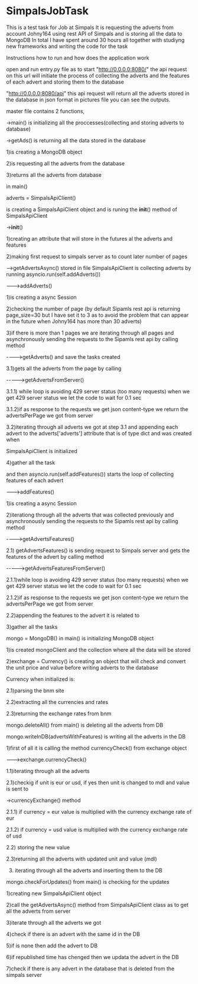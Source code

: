 # SimpalsJobTask
This is a test task for Job at Simpals
It is requesting the adverts from account Johny164 using rest API of Simpals and is storing all the data to MongoDB
In total I have spent around 30 hours all together with studiyng new frameworks and writing the code for the task


Instructions how to run and how does the application work

open and run entry.py file as to start
"http://0.0.0.0:8080/" the api request on this url will initiate the process of collecting the adverts and the features of each advert and storing them to the database

"http://0.0.0.0:8080/api" this api request will return all the adverts stored in the database in json format 
in pictures file you can see the outputs.


master file contains 2 functions, 

->main() is initializing all the proccesses(collecting and storing adverts to database)



->getAds() is returning all the data stored in the database

1)is creating a MongoDB object

2)is requesting all the adverts from the database

3)returns all the adverts from database


in main()

adverts = SimpalsApiClient()

is creating a SimpalsApiClient object and is runing the __init__() method of SimpalsApiClient

->__init__()

1)creating an attribute that will store in the futures al the adverts and features

2)making first request to simpals server as to count later number of pages 

-->getAdvertsAsync() stored in file SimpalsApiClient is collecting adverts by running 
asyncio.run(self.addAdverts())

--->addAdverts() 

1)is creating a async Session

2)checking the number of page (by default Sipamls rest api is returning page_size=30 but I have set it to 3 as to avoid the problem that can appear in the future when Johny164 has more than 30 adverts)

3)if there is more than 1 pages we are iterating through all pages and asynchronously sending the requests to the Sipamls rest api by calling method 

---->getAdverts() and save the tasks created

3.1)gets all the adverts from the page by calling 


----->getAdvertsFromServer()

3.1.1) while loop is avoiding 429 server status (too many requests) when we get 429 server status we let the code to wait for 0.1 sec

3.1.2)if as response to the requests we get json content-type we return the advertsPerPage we got from server

3.2)iterating through all adverts we got at step 3.1 and appending each advert to the adverts['adverts'] attribute that is of type dict and was created when 

SimpalsApiClient is initialized

4)gather all the task 


and then asyncio.run(self.addFeatures()) starts the loop of collecting features of each advert

--->addFeatures()

1)is creating a async Session

2)iterationg through all the adverts that was collected previously and asynchronously sending the requests to the Sipamls rest api by calling method 

---->getAdvertsFeatures()

2.1) getAdvertsFeatures() is sending request to Simpals server and gets the features of the advert by calling method

----->getAdvertsFeaturesFromServer()

2.1.1)while loop is avoiding 429 server status (too many requests) when we get 429 server status we let the code to wait for 0.1 sec

2.1.2)if as response to the requests we get json content-type we return the advertsPerPage we got from server

2.2)appending the features to the advert it is related to

3)gather all the tasks



mongo = MongoDB() in main() is initializing MongoDB object

1)is created mongoClient and the collection where all the data will be stored

2)exchange = Currency() is creating an object that will check and convert the unit price and value before writing adverts to the database

Currency when initialized is:

2.1)parsing the bnm site

2.2)extracting all the currencies and rates

2.3)returning the exchange rates from bnm 



mongo.deleteAll() from main() is deleting all the adverts from DB



mongo.writeInDB(advertsWithFeatures) is writing all the adverts in the DB

1)first of all it is calling the method currencyCheck() from exchange object

--->exchange.currencyCheck()

1.1)iterating through all the adverts

2.1)checkig if unit is eur or usd, if yes then unit is changed to mdl and value is sent to 

->currencyExchange() method

2.1.1) if currency = eur value is multiplied with the currency exchange rate of eur 

2.1.2) if currency = usd value is multiplied with the currency exchange rate of usd 

2.2) storing the new value

2.3)returning all the adverts with updated unit and value (mdl)

3) iterating through all the adverts and inserting them to the DB




mongo.checkForUpdates() from main() is checking for the updates 

1)creating new SimpalsApiClient object

2)call the getAdvertsAsync() method from SimpalsApiClient class as to get all the adverts from server

3)iterate through all the adverts we got 

4)check if there is an advert with the same id in the DB

5)if is none then add the advert to DB

6)if republished time has chenged then we updata the advert in the DB

7)check if there is any advert in the database that is deleted from the simpals server











